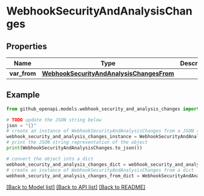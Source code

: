 # WebhookSecurityAndAnalysisChanges


## Properties

Name | Type | Description | Notes
------------ | ------------- | ------------- | -------------
**var_from** | [**WebhookSecurityAndAnalysisChangesFrom**](WebhookSecurityAndAnalysisChangesFrom.md) |  | [optional] 

## Example

```python
from github_openapi.models.webhook_security_and_analysis_changes import WebhookSecurityAndAnalysisChanges

# TODO update the JSON string below
json = "{}"
# create an instance of WebhookSecurityAndAnalysisChanges from a JSON string
webhook_security_and_analysis_changes_instance = WebhookSecurityAndAnalysisChanges.from_json(json)
# print the JSON string representation of the object
print(WebhookSecurityAndAnalysisChanges.to_json())

# convert the object into a dict
webhook_security_and_analysis_changes_dict = webhook_security_and_analysis_changes_instance.to_dict()
# create an instance of WebhookSecurityAndAnalysisChanges from a dict
webhook_security_and_analysis_changes_from_dict = WebhookSecurityAndAnalysisChanges.from_dict(webhook_security_and_analysis_changes_dict)
```
[[Back to Model list]](../README.md#documentation-for-models) [[Back to API list]](../README.md#documentation-for-api-endpoints) [[Back to README]](../README.md)


